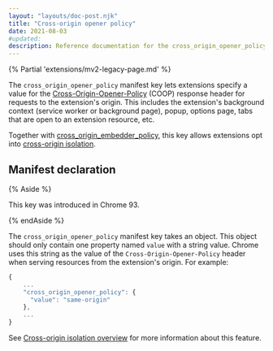 ```yaml
---
layout: "layouts/doc-post.njk"
title: "Cross-origin opener policy"
date: 2021-08-03
#updated:
description: Reference documentation for the cross_origin_opener_policy property of manifest.json.
---
```


{% Partial 'extensions/mv2-legacy-page.md' %}

The `cross_origin_opener_policy` manifest key lets extensions specify a value for the
[Cross-Origin-Opener-Policy][mdn-coop] (COOP) response header for requests to the extension's
origin. This includes the extension's background context (service worker or background page), popup,
options page, tabs that are open to an extension resource, etc.

Together with [cross_origin_embedder_policy][doc-coep], this key allows extensions opt into
[cross-origin isolation][doc-coi].

## Manifest declaration

{% Aside %}

This key was introduced in Chrome 93.

{% endAside %}

The `cross_origin_opener_policy` manifest key takes an object. This object should only contain one
property named `value` with a string value. Chrome uses this string as the value of the
`Cross-Origin-Opener-Policy` header when serving resources from the extension's origin. For example:

```js
{
    ...
    "cross_origin_opener_policy": {
      "value": "same-origin"
    },
    ...
}
```

See [Cross-origin isolation overview][doc-coi] for more information about this feature.

[doc-coep]: /docs/extensions/mv2/manifest/cross_origin_embedder_policy/
[doc-coi]: /docs/extensions/mv2/cross-origin-isolation/
[mdn-coop]: https://developer.mozilla.org/docs/Web/HTTP/Headers/Cross-Origin-Opener-Policy
